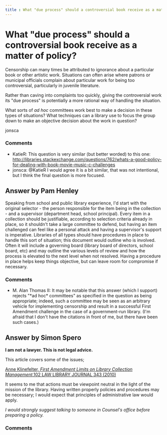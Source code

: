 ```yaml
---
title : What "due process" should a controversial book receive as a matter of policy?
---
```

What "due process" should a controversial book receive as a matter of policy?
=====================
Censorship can many times be attributed to ignorance about a particular
book or other artistic work. Situations can often arise where patrons or
municipal officials complain about particular work for being too
controversial, particularly in juvenile literature.

Rather than caving into complaints too quickly, giving the controversial
work its "due process" is potentially a more rational way of handling
the situation.

What sorts of *ad hoc* committees work best to make a decision in these
types of situations? What techniques can a library use to focus the
group down to make an objective decision about the work in question?

jonsca

### Comments ###
* KatieR: This question is very similar (but better worded) to this one:
http://libraries.stackexchange.com/questions/762/whats-a-good-policy-for-dealing-with-book-movie-music-c-challenges
* jonsca: @KatieR I would agree it is a bit similar, that was not intentional, but
I think the final question is more focused.


Answer by Pam Henley
----------------
Speaking from school and public library experience, I'd start with the
original selector - the person responsible for the item being in the
collection - and a supervisor (department head, school principal). Every
item in a collection should be justifiable, according to selection
criteria already in place, so it shouldn't take a large committee to
defend, but having an item challenged can feel like a personal attack
and having a supervisor's support is imperative. Libraries of all types
should have procedures in place to handle this sort of situation; this
document would outline who is involved. Often it will include a
governing board (library board of directors, school board, etc) and may
outline the various levels of review and how the process is elevated to
the next level when not resolved. Having a procedure in place helps keep
things objective, but can leave room for compromise if necessary.

### Comments ###
* M. Alan Thomas II: It may be notable that this answer (which I support) rejects "\*ad hoc\*
committees" as specified in the question as being appropriate; indeed,
such a committee may be seen as an arbitrary vehicle for implementing
censorship and result in a successful First Amendment challenge in the
case of a government-run library. (I'm afraid that I don't have the
citations in front of me, but there have been such cases.)

Answer by Simon Spero
----------------
**I am not a lawyer. This is not legal advice.**

This article covers some of the issues;

[Anne Klinefelter, *First Amendment Limits on Library Collection
Management*,102 LAW LIBRARY JOURNAL 343
(2010)](http://www.aallnet.org/main-menu/Publications/llj/LLJ-Archives/Vol-102/publljv102n03/2010-21.pdf)

It seems to me that actions must be viewpoint neutral in the light of
the mission of the library. Having written properly policies and
procedures may be necessary; I would expect that principles of
administrative law would apply.

*I would strongly suggest talking to someone in Counsel's office before
preparing a policy.*

### Comments ###

